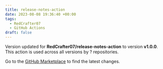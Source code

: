 ```yaml
---
title: release-notes-action
date: 2023-08-08 19:36:40 +00:00
tags:
  - RedCrafter07
  - GitHub Actions
draft: false
---
```



Version updated for **RedCrafter07/release-notes-action** to version **v1.0.0**.
This action is used across all versions by ? repositories.

Go to the [GitHub Marketplace](https://github.com/marketplace/actions/release-notes-action) to find the latest changes.
